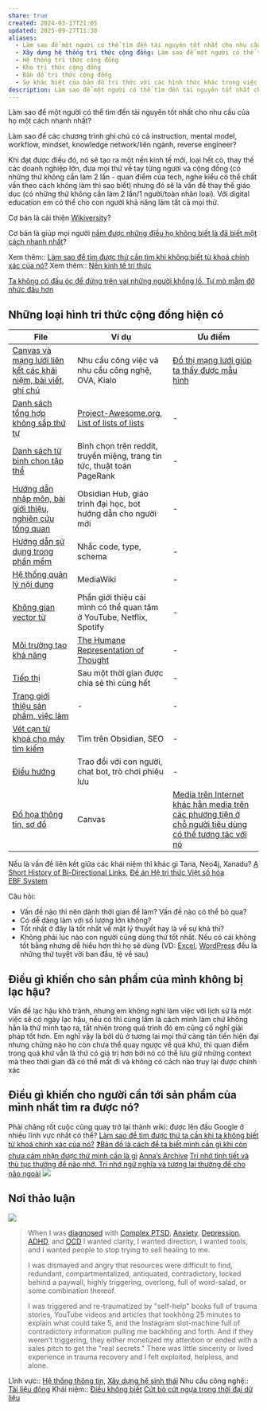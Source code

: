 ```yaml
---
share: true
created: 2024-03-17T21:05
updated: 2025-09-27T11:38
aliases:
  - Làm sao để một người có thể tìm đến tài nguyên tốt nhất cho nhu cầu của họ một cách nhanh nhất?
  - Xây dựng hệ thống tri thức cộng đồng: Làm sao để một người có thể tìm đến tài nguyên tốt nhất cho nhu cầu của họ một cách nhanh nhất?
  - Hệ thống tri thức cộng đồng
  - Kho tri thức cộng đồng
  - Bản đồ tri thức cộng đồng
  - Sự khác biệt của bản đồ tri thức với các hình thức khác trong việc dẫn một người đến thứ họ cần nhất
description: Làm sao để một người có thể tìm đến tài nguyên tốt nhất cho nhu cầu của họ một cách nhanh nhất?
---
```

Làm sao để một người có thể tìm đến tài nguyên tốt nhất cho nhu cầu của họ một cách nhanh nhất?

Làm sao để các chương trình ghi chú có cả instruction, mental model, workflow, mindset, knowledge network/liên ngành, reverse engineer? 

Khi đạt được điều đó, nó sẽ tạo ra một nền kinh tế mới, loại hết cò, thay thế các doanh nghiệp lớn, đưa mọi thứ về tay từng người và cộng đồng (có những thứ không cần làm 2 lần - quan điểm của tech, nghe kiểu có thể chất vấn theo cách không làm thì sao biết) nhưng đó sẽ là vấn đề thay thế giáo dục (có những thứ không cần làm 2 lần/1 người/toàn nhân loại). Với digital education em có thể cho con người khả năng làm tất cả mọi thứ.

Cơ bản là cải thiện [Wikiversity](https://en.wikipedia.org/wiki/Wikiversity)? 

Cơ bản là giúp mọi người [nắm được những điều họ không biết là đã biết một cách nhanh nhất](../../../%E2%9A%A1Hi%E1%BB%83u%20bi%E1%BA%BFt%20s%C3%A2u/Qu%E1%BA%A3n%20l%C3%BD%20d%E1%BB%B1%20%C3%A1n,%20ph%C3%A1t%20tri%E1%BB%83n%20s%E1%BA%A3n%20ph%E1%BA%A9m,%20x%C3%A2y%20d%E1%BB%B1ng%20t%E1%BB%95%20ch%E1%BB%A9c/C%C3%B4ng%20vi%E1%BB%87c/Nghi%C3%AAn%20c%E1%BB%A9u%20nh%E1%BB%AFng%20%C4%91i%E1%BB%81u%20%C4%91%C3%A3%20bi%E1%BA%BFt%20m%C3%A0%20kh%C3%B4ng%20bi%E1%BA%BFt,%20l%E1%BA%ADp%20k%E1%BA%BF%20ho%E1%BA%A1ch%20A%20cho%20%C4%91i%E1%BB%81u%20%C4%91%C3%A3%20bi%E1%BA%BFt%20l%C3%A0%20%C4%91%C3%A3%20bi%E1%BA%BFt,%20v%C3%A0%20l%E1%BA%ADp%20k%E1%BA%BF%20ho%E1%BA%A1ch%20B%20cho%20%C4%91i%E1%BB%81u%20kh%C3%B4ng%20bi%E1%BA%BFt%20m%C3%A0%20%C4%91%C3%A3%20bi%E1%BA%BFt.md)?

Xem thêm:: [Làm sao để tìm được thứ cần tìm khi không biết từ khoá chính xác của nó?](../../L%C3%A0m%20sao%20%C4%91%E1%BB%83%20t%C3%ACm%20%C4%91%C6%B0%E1%BB%A3c%20th%E1%BB%A9%20c%E1%BA%A7n%20t%C3%ACm%20khi%20kh%C3%B4ng%20bi%E1%BA%BFt%20t%E1%BB%AB%20kho%C3%A1%20ch%C3%ADnh%20x%C3%A1c%20c%E1%BB%A7a%20n%C3%B3.md)
Xem thêm:: [Nền kinh tế tri thức](../../../attachments/N%E1%BB%81n%20kinh%20t%E1%BA%BF%20tri%20th%E1%BB%A9c.canvas.md)

[Ta không có đầu óc để đứng trên vai những người khổng lồ. Tự mò mẫm đỡ nhức đầu hơn](../../../%E2%9A%A1Hi%E1%BB%83u%20bi%E1%BA%BFt%20s%C3%A2u/Ngh%C4%A9%20v%E1%BB%81%20vi%E1%BB%87c%20ngh%C4%A9/H%E1%BB%8Dc%20t%E1%BA%ADp,%20hi%E1%BB%83u%20bi%E1%BA%BFt/Ta%20kh%C3%B4ng%20c%C3%B3%20%C4%91%E1%BA%A7u%20%C3%B3c%20%C4%91%E1%BB%83%20%C4%91%E1%BB%A9ng%20tr%C3%AAn%20vai%20nh%E1%BB%AFng%20ng%C6%B0%E1%BB%9Di%20kh%E1%BB%95ng%20l%E1%BB%93.%20T%E1%BB%B1%20m%C3%B2%20m%E1%BA%ABm%20%C4%91%E1%BB%A1%20nh%E1%BB%A9c%20%C4%91%E1%BA%A7u%20h%C6%A1n.md)

## Những loại hình tri thức cộng đồng hiện có
| File                                                                                                                                                                                            | Ví dụ                                                                                                                                                                    | Ưu điểm                                                                                                                                                                                                                                                                                                  |
| ----------------------------------------------------------------------------------------------------------------------------------------------------------------------------------------------- | ------------------------------------------------------------------------------------------------------------------------------------------------------------------------ | -------------------------------------------------------------------------------------------------------------------------------------------------------------------------------------------------------------------------------------------------------------------------------------------------------- |
| [Canvas và mạng lưới liên kết các khái niệm, bài viết, ghi chú](../../Gi%E1%BA%A3i%20ph%C3%A1p%20k%E1%BB%B9%20thu%E1%BA%ADt/H%E1%BB%87%20th%E1%BB%91ng%20tri%20th%E1%BB%A9c%20c%E1%BB%99ng%20%C4%91%E1%BB%93ng/Canvas%20v%C3%A0%20m%E1%BA%A1ng%20l%C6%B0%E1%BB%9Bi%20li%C3%AAn%20k%E1%BA%BFt%20c%C3%A1c%20kh%C3%A1i%20ni%E1%BB%87m,%20b%C3%A0i%20vi%E1%BA%BFt,%20ghi%20ch%C3%BA.md) | Nhu cầu công việc và nhu cầu công nghệ, OVA, Kialo                                                                                                                       | [Đồ thị mạng lưới giúp ta thấy được mẫu hình](../../../%E2%9A%A1Hi%E1%BB%83u%20bi%E1%BA%BFt%20s%C3%A2u/Ngh%C4%A9%20v%E1%BB%81%20vi%E1%BB%87c%20ngh%C4%A9/M%C3%B4i%20tr%C6%B0%E1%BB%9Dng%20ngh%C4%A9,%20nh%E1%BA%ADn%20th%E1%BB%A9c%20t%C4%83ng%20c%C6%B0%E1%BB%9Dng/%C4%90%E1%BB%93%20th%E1%BB%8B%20m%E1%BA%A1ng%20l%C6%B0%E1%BB%9Bi%20gi%C3%BAp%20ta%20th%E1%BA%A5y%20%C4%91%C6%B0%E1%BB%A3c%20m%E1%BA%ABu%20h%C3%ACnh.md)                                                                                                                                   |
| [Danh sách tổng hợp không sắp thứ tự](../../Gi%E1%BA%A3i%20ph%C3%A1p%20k%E1%BB%B9%20thu%E1%BA%ADt/H%E1%BB%87%20th%E1%BB%91ng%20tri%20th%E1%BB%A9c%20c%E1%BB%99ng%20%C4%91%E1%BB%93ng/Danh%20s%C3%A1ch%20t%E1%BB%95ng%20h%E1%BB%A3p%20kh%C3%B4ng%20s%E1%BA%AFp%20th%E1%BB%A9%20t%E1%BB%B1.md)                                                     | [Project-Awesome.org](https://project-awesome.org/), [List of lists of lists](https://en.wikipedia.org/wiki/List_of_lists_of_lists "List of lists of lists - Wikipedia") | \-                                                                                                                                                                                                                                                                                                       |
| [Danh sách từ bình chọn tập thể](../../Gi%E1%BA%A3i%20ph%C3%A1p%20k%E1%BB%B9%20thu%E1%BA%ADt/H%E1%BB%87%20th%E1%BB%91ng%20tri%20th%E1%BB%A9c%20c%E1%BB%99ng%20%C4%91%E1%BB%93ng/Danh%20s%C3%A1ch%20t%E1%BB%AB%20b%C3%ACnh%20ch%E1%BB%8Dn%20t%E1%BA%ADp%20th%E1%BB%83.md)                                                               | Bình chọn trên reddit, truyền miệng, trang tin tức, thuật toán PageRank                                                                                                  | \-                                                                                                                                                                                                                                                                                                       |
| [Hướng dẫn nhập môn, bài giới thiệu, nghiên cứu tổng quan](../../Gi%E1%BA%A3i%20ph%C3%A1p%20k%E1%BB%B9%20thu%E1%BA%ADt/H%E1%BB%87%20th%E1%BB%91ng%20tri%20th%E1%BB%A9c%20c%E1%BB%99ng%20%C4%91%E1%BB%93ng/H%C6%B0%E1%BB%9Bng%20d%E1%BA%ABn%20nh%E1%BA%ADp%20m%C3%B4n,%20b%C3%A0i%20gi%E1%BB%9Bi%20thi%E1%BB%87u,%20nghi%C3%AAn%20c%E1%BB%A9u%20t%E1%BB%95ng%20quan.md)           | Obsidian Hub, giáo trình đại học, bot hướng dẫn cho người mới                                                                                                            | \-                                                                                                                                                                                                                                                                                                       |
| [Hướng dẫn sử dụng trong phần mềm](../../Gi%E1%BA%A3i%20ph%C3%A1p%20k%E1%BB%B9%20thu%E1%BA%ADt/H%E1%BB%87%20th%E1%BB%91ng%20tri%20th%E1%BB%A9c%20c%E1%BB%99ng%20%C4%91%E1%BB%93ng/H%C6%B0%E1%BB%9Bng%20d%E1%BA%ABn%20s%E1%BB%AD%20d%E1%BB%A5ng%20trong%20ph%E1%BA%A7n%20m%E1%BB%81m.md)                                                           | Nhắc code, type, schema                                                                                                                                                  | \-                                                                                                                                                                                                                                                                                                       |
| [Hệ thống quản lý nội dung](../../Gi%E1%BA%A3i%20ph%C3%A1p%20k%E1%BB%B9%20thu%E1%BA%ADt/H%E1%BB%87%20th%E1%BB%91ng%20tri%20th%E1%BB%A9c%20c%E1%BB%99ng%20%C4%91%E1%BB%93ng/H%E1%BB%87%20th%E1%BB%91ng%20qu%E1%BA%A3n%20l%C3%BD%20n%E1%BB%99i%20dung.md)                                                                         | MediaWiki                                                                                                                                                                | \-                                                                                                                                                                                                                                                                                                       |
| [Không gian vector từ](../../Gi%E1%BA%A3i%20ph%C3%A1p%20k%E1%BB%B9%20thu%E1%BA%ADt/H%E1%BB%87%20th%E1%BB%91ng%20tri%20th%E1%BB%A9c%20c%E1%BB%99ng%20%C4%91%E1%BB%93ng/Kh%C3%B4ng%20gian%20vector%20t%E1%BB%AB.md)                                                                                   | Phần giới thiệu cái mình có thể quan tâm ở YouTube, Netflix, Spotify                                                                                                     | \-                                                                                                                                                                                                                                                                                                       |
| [Môi trường tạo khả năng](../../Gi%E1%BA%A3i%20ph%C3%A1p%20k%E1%BB%B9%20thu%E1%BA%ADt/H%E1%BB%87%20th%E1%BB%91ng%20tri%20th%E1%BB%A9c%20c%E1%BB%99ng%20%C4%91%E1%BB%93ng/M%C3%B4i%20tr%C6%B0%E1%BB%9Dng%20t%E1%BA%A1o%20kh%E1%BA%A3%20n%C4%83ng.md)                                                                             | [The Humane Representation of Thought](https://vimeo.com/115154289 "The Humane Representation of Thought on Vimeo")                                                      | \-                                                                                                                                                                                                                                                                                                       |
| [Tiếp thị](../../Gi%E1%BA%A3i%20ph%C3%A1p%20k%E1%BB%B9%20thu%E1%BA%ADt/H%E1%BB%87%20th%E1%BB%91ng%20tri%20th%E1%BB%A9c%20c%E1%BB%99ng%20%C4%91%E1%BB%93ng/Ti%E1%BA%BFp%20th%E1%BB%8B.md)                                                                                                           | Sau một thời gian được chia sẻ thì cũng hết                                                                                                                              | \-                                                                                                                                                                                                                                                                                                       |
| [Trang giới thiệu sản phẩm, việc làm](../../Gi%E1%BA%A3i%20ph%C3%A1p%20k%E1%BB%B9%20thu%E1%BA%ADt/H%E1%BB%87%20th%E1%BB%91ng%20tri%20th%E1%BB%A9c%20c%E1%BB%99ng%20%C4%91%E1%BB%93ng/Trang%20gi%E1%BB%9Bi%20thi%E1%BB%87u%20s%E1%BA%A3n%20ph%E1%BA%A9m,%20vi%E1%BB%87c%20l%C3%A0m.md)                                                     | \-                                                                                                                                                                       | \-                                                                                                                                                                                                                                                                                                       |
| [Vét cạn từ khoá cho máy tìm kiếm](../../Gi%E1%BA%A3i%20ph%C3%A1p%20k%E1%BB%B9%20thu%E1%BA%ADt/H%E1%BB%87%20th%E1%BB%91ng%20tri%20th%E1%BB%A9c%20c%E1%BB%99ng%20%C4%91%E1%BB%93ng/V%C3%A9t%20c%E1%BA%A1n%20t%E1%BB%AB%20kho%C3%A1%20cho%20m%C3%A1y%20t%C3%ACm%20ki%E1%BA%BFm.md)                                                           | Tìm trên Obsidian, SEO                                                                                                                                                   | \-                                                                                                                                                                                                                                                                                                       |
| [Điều hướng](../../Gi%E1%BA%A3i%20ph%C3%A1p%20k%E1%BB%B9%20thu%E1%BA%ADt/H%E1%BB%87%20th%E1%BB%91ng%20tri%20th%E1%BB%A9c%20c%E1%BB%99ng%20%C4%91%E1%BB%93ng/%C4%90i%E1%BB%81u%20h%C6%B0%E1%BB%9Bng.md)                                                                                                       | Trao đổi với con người, chat bot, trò chơi phiêu lưu                                                                                                                     | \-                                                                                                                                                                                                                                                                                                       |
| [Đồ họa thông tin, sơ đồ](../../Gi%E1%BA%A3i%20ph%C3%A1p%20k%E1%BB%B9%20thu%E1%BA%ADt/H%E1%BB%87%20th%E1%BB%91ng%20tri%20th%E1%BB%A9c%20c%E1%BB%99ng%20%C4%91%E1%BB%93ng/%C4%90%E1%BB%93%20h%E1%BB%8Da%20th%C3%B4ng%20tin,%20s%C6%A1%20%C4%91%E1%BB%93.md)                                                                             | Canvas                                                                                                                                                                   | [Media trên Internet khác hẳn media trên các phương tiện ở chỗ người tiêu dùng có thể tương tác với nó](../../../%E2%9A%A1Hi%E1%BB%83u%20bi%E1%BA%BFt%20s%C3%A2u/C%E1%BB%99ng%20%C4%91%E1%BB%93ng,%20h%E1%BB%87%20sinh%20th%C3%A1i,%20h%E1%BB%87%20ph%E1%BB%A9c%20h%E1%BB%A3p/Truy%E1%BB%81n%20th%C3%B4ng,%20x%C3%A2y%20d%E1%BB%B1ng%20c%E1%BB%99ng%20%C4%91%E1%BB%93ng/Media%20tr%C3%AAn%20Internet%20kh%C3%A1c%20h%E1%BA%B3n%20media%20tr%C3%AAn%20c%C3%A1c%20ph%C6%B0%C6%A1ng%20ti%E1%BB%87n%20%E1%BB%9F%20ch%E1%BB%97%20ng%C6%B0%E1%BB%9Di%20ti%C3%AAu%20d%C3%B9ng%20c%C3%B3%20th%E1%BB%83%20t%C6%B0%C6%A1ng%20t%C3%A1c%20v%E1%BB%9Bi%20n%C3%B3.md) |


Nếu là vấn đề liên kết giữa các khái niệm thì khác gì Tana, Neo4j, Xanadu?
[A Short History of Bi-Directional Links](https://maggieappleton.com/bidirectionals), [Đề án Hệ tri thức Việt số hóa](https://itrithuc.vn/)            
[EBF System](https://duyphong1204.notion.site/EBF-System-2433fdb89fe781ceba22d42f7685ff97?p=2433fdb89fe7814f86f4e897d4123ea1&pm=s)

Câu hỏi:
- Vấn đề nào thì nên dành thời gian để làm? Vấn đề nào có thể bỏ qua?
- Có dễ dàng làm với số lượng lớn không?
- Tốt nhất ở đây là tốt nhất về mặt lý thuyết hay là về sự khả thi?
- Không phải lúc nào con người cũng dùng thứ tốt nhất. Nếu có cái không tốt bằng nhưng dễ hiểu hơn thì họ sẽ dùng (VD: [Excel](../../../%E2%9A%A1Hi%E1%BB%83u%20bi%E1%BA%BFt%20s%C3%A2u/Qu%E1%BA%A3n%20l%C3%BD%20d%E1%BB%B1%20%C3%A1n,%20ph%C3%A1t%20tri%E1%BB%83n%20s%E1%BA%A3n%20ph%E1%BA%A9m,%20x%C3%A2y%20d%E1%BB%B1ng%20t%E1%BB%95%20ch%E1%BB%A9c/H%E1%BB%87%20th%E1%BB%91ng%20th%C3%B4ng%20tin/No%20code,%20low%20code/Excel/Excel%20l%C3%A0%20ng%C6%B0%E1%BB%9Di%20b%E1%BA%A1n%20tu%E1%BB%95i%20th%C6%A1%20tuy%E1%BB%87t%20v%E1%BB%9Di,%20nh%C6%B0ng%20l%C3%A0%20k%E1%BA%BB%20th%C3%B9%20c%E1%BB%A7a%20tu%E1%BB%95i%20d%E1%BA%ADy%20th%C3%AC.md), [WordPress](../../Gi%E1%BA%A3i%20ph%C3%A1p%20k%E1%BB%B9%20thu%E1%BA%ADt/Web/WordPress%20gi%C3%BAp%20vi%E1%BB%87c%20t%E1%BA%A1o%20web%20d%E1%BB%85%20d%C3%A0ng%20nh%E1%BA%A5t,%20ch%E1%BB%A9%20kh%C3%B4ng%20ph%E1%BA%A3i%20l%C3%A0%20th%E1%BB%A9%20qu%E1%BA%A3n%20l%C3%BD%20web%20hi%E1%BB%87u%20qu%E1%BA%A3%20nh%E1%BA%A5t.md) đều là những thứ tuyệt vời ban đầu, tệ về sau) 

## Điều gì khiến cho sản phẩm của mình không bị lạc hậu?
Vấn đề lạc hậu khó tránh, nhưng em không nghĩ làm việc với lịch sử là một việc sẽ có ngày lạc hậu, nếu có thì cùng lắm là cách mình làm chứ không hẳn là thứ mình tạo ra, tất nhiên trong quá trình đó em cũng cố nghĩ giải pháp tốt hơn. Em nghĩ vậy là bởi dù ở tương lai mọi thứ càng tân tiến hiện đại nhưng chừng nào họ còn chưa thể quay ngược về quá khứ, thì quan điểm trong quá khứ vẫn là thứ có giá trị hơn bởi nó có thể lưu giữ những context mà theo thời gian đã có thể mất đi và không có cách nào truy lại được chính xác

## Điều gì khiến cho người cần tới sản phẩm của mình nhất tìm ra được nó?
Phải chăng rốt cuộc cũng quay trở lại thành wiki: được lên đầu Google ở nhiều lĩnh vực nhất có thể?
[Làm sao để tìm được thứ ta cần khi ta không biết từ khoá chính xác của nó?](../../L%C3%A0m%20sao%20%C4%91%E1%BB%83%20t%C3%ACm%20%C4%91%C6%B0%E1%BB%A3c%20th%E1%BB%A9%20c%E1%BA%A7n%20t%C3%ACm%20khi%20kh%C3%B4ng%20bi%E1%BA%BFt%20t%E1%BB%AB%20kho%C3%A1%20ch%C3%ADnh%20x%C3%A1c%20c%E1%BB%A7a%20n%C3%B3.md)
[❓Bản đồ là cách để ta biết mình cần gì khi còn chưa cảm nhận được thứ mình cần là gì](../../../%E2%9A%A1Hi%E1%BB%83u%20bi%E1%BA%BFt%20s%C3%A2u/Ngh%C4%A9%20v%E1%BB%81%20vi%E1%BB%87c%20ngh%C4%A9/%E2%9D%93B%E1%BA%A3n%20%C4%91%E1%BB%93%20l%C3%A0%20c%C3%A1ch%20%C4%91%E1%BB%83%20ta%20bi%E1%BA%BFt%20m%C3%ACnh%20c%E1%BA%A7n%20g%C3%AC%20khi%20c%C3%B2n%20ch%C6%B0a%20c%E1%BA%A3m%20nh%E1%BA%ADn%20%C4%91%C6%B0%E1%BB%A3c%20th%E1%BB%A9%20m%C3%ACnh%20c%E1%BA%A7n%20l%C3%A0%20g%C3%AC.md)
[Anna’s Archive](https://annas-archive.org/)
[Trí nhớ tình tiết và thủ tục thường để não nhớ. Trí nhớ ngữ nghĩa và tương lai thường để cho não ngoài](../../../%E2%9A%A1Hi%E1%BB%83u%20bi%E1%BA%BFt%20s%C3%A2u/Ngh%C4%A9%20v%E1%BB%81%20vi%E1%BB%87c%20ngh%C4%A9/Khoa%20h%E1%BB%8Dc%20nh%E1%BA%ADn%20th%E1%BB%A9c/Tr%C3%AD%20nh%E1%BB%9B/Tr%C3%AD%20nh%E1%BB%9B%20t%C3%ACnh%20ti%E1%BA%BFt%20v%C3%A0%20th%E1%BB%A7%20t%E1%BB%A5c%20th%C6%B0%E1%BB%9Dng%20%C4%91%E1%BB%83%20n%C3%A3o%20nh%E1%BB%9B.%20Tr%C3%AD%20nh%E1%BB%9B%20ng%E1%BB%AF%20ngh%C4%A9a%20v%C3%A0%20t%C6%B0%C6%A1ng%20lai%20th%C6%B0%E1%BB%9Dng%20%C4%91%E1%BB%83%20cho%20n%C3%A3o%20ngo%C3%A0i.md)
![](https://i.imgur.com/USfoDXS.jpeg)

## Nơi thảo luận
![](https://i.imgur.com/pvuBJff.png)


> When I was [diagnosed](https://integralguide.com/50+Permanent+Notes/%F0%9F%92%A1+Terms/Diagnoses/Diagnoses) with [Complex PTSD](https://integralguide.com/50+Permanent+Notes/%F0%9F%92%A1+Terms/Diagnoses/%F0%9F%92%A1+Complex+PTSD), [Anxiety](https://integralguide.com/50+Permanent+Notes/%F0%9F%92%A1+Terms/Diagnoses/%F0%9F%92%A1+Anxiety), [Depression](https://integralguide.com/50+Permanent+Notes/%F0%9F%92%A1+Terms/Diagnoses/%F0%9F%92%A1+Depression), [ADHD](https://integralguide.com/50+Permanent+Notes/%F0%9F%92%A1+Terms/Diagnoses/%F0%9F%92%A1+ADHD), and [OCD](https://integralguide.com/50+Permanent+Notes/%F0%9F%92%A1+Terms/Diagnoses/%F0%9F%A7%AF+Obsessive-Compulsive+Disorder) I wanted clarity, I wanted direction, I wanted tools, and I wanted people to stop trying to sell healing to me. 
> 
> I was dismayed and angry that resources were difficult to find, redundant, compartmentalized, antiquated, contradictory, locked behind a paywall, highly triggering, overlong, full of word-salad, or some combination thereof. 
> 
> I was triggered and re-traumatized by "self-help" books full of trauma stories, YouTube videos and articles that tookhông 25 minutes to explain what could take 5, and the Instagram slot-machine full of contradictory information pulling me backhông and forth. And if they weren’t triggering, they either monetized my attention or ended with a sales pitch to get the "real secrets." There was little sincerity or lived experience in trauma recovery and I felt exploited, helpless, and alone.

Lĩnh vực:: [Hệ thống thông tin](../../L%C4%A9nh%20v%E1%BB%B1c/H%E1%BB%87%20th%E1%BB%91ng%20th%C3%B4ng%20tin/index.md), [Xây dựng hệ sinh thái](../../L%C4%A9nh%20v%E1%BB%B1c/X%C3%A2y%20d%E1%BB%B1ng%20h%E1%BB%87%20sinh%20th%C3%A1i.md)
Nhu cầu công nghệ:: [Tài liệu động](../Vi%E1%BA%BFt%20v%C3%A0%20qu%E1%BA%A3n%20l%C3%BD%20n%E1%BB%99i%20dung,%20ghi%20ch%C3%BA,%20t%C3%A0i%20li%E1%BB%87u/T%C3%A0i%20li%E1%BB%87u%20%C4%91%E1%BB%99ng.md)
Khái niệm:: [Điều không biết](../../../%E2%9A%A1Hi%E1%BB%83u%20bi%E1%BA%BFt%20s%C3%A2u/%CE%9E%20Kh%C3%A1i%20ni%E1%BB%87m/%C4%90i%E1%BB%81u%20kh%C3%B4ng%20bi%E1%BA%BFt.md)
[Cứt bò cứt ngựa trong thời đại dữ liệu](../../L%C4%A9nh%20v%E1%BB%B1c/Khoa%20h%E1%BB%8Dc%20d%E1%BB%AF%20li%E1%BB%87u/C%E1%BB%A9t%20b%C3%B2%20c%E1%BB%A9t%20ng%E1%BB%B1a%20trong%20th%E1%BB%9Di%20%C4%91%E1%BA%A1i%20d%E1%BB%AF%20li%E1%BB%87u.md)